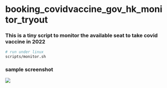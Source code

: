 # booking_covidvaccine_gov_hk_monitor_tryout

### This is a tiny script to monitor the available seat to take covid vaccine in 2022



```bash
# run under linux
scripts/monitor.sh
```

### sample screenshot

![](./_docs/7.png)
